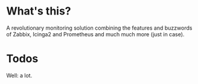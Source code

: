 # What's this?

A revolutionary monitoring solution combining the features and buzzwords of Zabbix, Icinga2 and Prometheus and much much more (just in case).

# Todos

Well: a lot.

